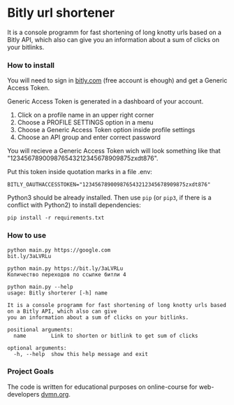 # Bitly url shortener

It is a console programm for fast shortening of long knotty urls based on a Bitly API, which also can give you an information about a sum of clicks on your bitlinks.

### How to install

You will need to sign in [bitly.com](https://bitly.com) (free account is ehough) and get a Generic Access Token.

Generic Access Token is generated in a dashboard of your account.

1. Click on a profile name in an upper right corner
2. Choose a PROFILE SETTINGS option in a menu
3. Choose a Generic Access Token option inside profile settings
4. Choose an API group and enter correct password

You will recieve a Generic Access Token wich will look something like that "123456789009876543212345678909875zxdt876".

Put this token inside quotation marks in a file .env:
```
BITLY_OAUTHACCESSTOKEN="123456789009876543212345678909875zxdt876"
```

Python3 should be already installed. 
Then use `pip` (or `pip3`, if there is a conflict with Python2) to install dependencies:
```
pip install -r requirements.txt
```
### How to use

```
python main.py https://google.com 
bit.ly/3aLVRLu

python main.py https://bit.ly/3aLVRLu
Количество переходов по ссылке битли 4

python main.py --help
usage: Bitly shorterer [-h] name

It is a console programm for fast shortening of long knotty urls based on a Bitly API, which also can give
you an information about a sum of clicks on your bitlinks.

positional arguments:
  name        Link to shorten or bitlink to get sum of clicks

optional arguments:
  -h, --help  show this help message and exit
```

### Project Goals

The code is written for educational purposes on online-course for web-developers [dvmn.org](https://dvmn.org/).